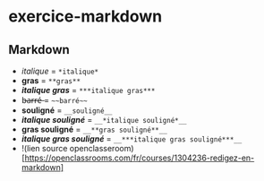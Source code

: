# exercice-markdown
## __Markdown__

* *italique* = `*italique*` 
* **gras** = `**gras**` 
* ***italique gras*** = `***italique gras***` 
* b̶a̶r̶r̶é̶ = `~~barré~~` 
* __souligné__ = `__souligné__` 
* __*italique souligné*__ = `__*italique souligné*__` 
* __**gras souligné**__ = `__**gras souligné**__` 
* __***italique gras souligné***__ = `__***italique gras souligné***__` 
* !(lien source openclasseroom)[https://openclassrooms.com/fr/courses/1304236-redigez-en-markdown]
